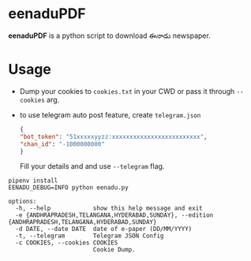 # eenaduPDF

**eenaduPDF** is a python script to download ఈనాడు newspaper.

# Usage

* Dump your cookies to `cookies.txt` in your CWD or pass it through `--cookies` arg.
* to use telegram auto post feature, create `telegram.json`

    ```json
    {
    "bot_token": "51xxxxxyyzz:xxxxxxxxxxxxxxxxxxxxxxxxx",
    "chan_id": "-1000000000"
    }
    ```
    Fill your details and and use `--telegram` flag.


```
pipenv install
EENADU_DEBUG=INFO python eenadu.py
```

```
options:
  -h, --help            show this help message and exit
  -e {ANDHRAPRADESH,TELANGANA,HYDERABAD,SUNDAY}, --edition {ANDHRAPRADESH,TELANGANA,HYDERABAD,SUNDAY}
  -d DATE, --date DATE  date of e-paper (DD/MM/YYYY)
  -t, --telegram        Telegram JSON Config
  -c COOKIES, --cookies COOKIES
                        Cookie Dump.
```                        